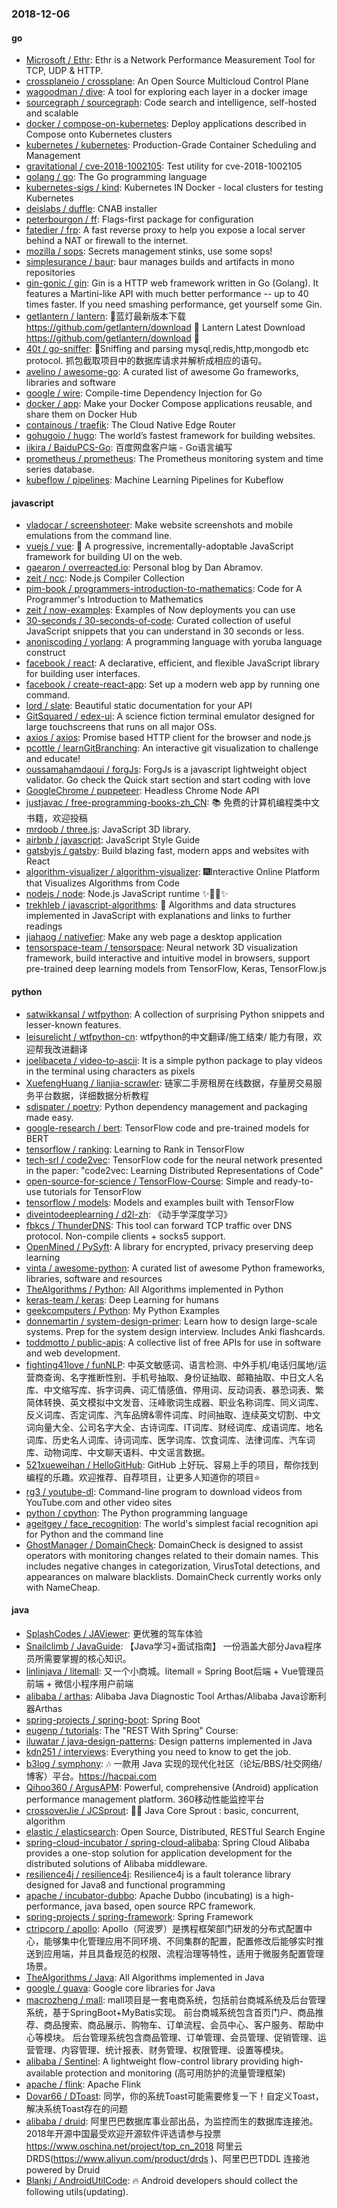 ### 2018-12-06

#### go
* [Microsoft / Ethr](https://github.com/Microsoft/Ethr): Ethr is a Network Performance Measurement Tool for TCP, UDP & HTTP.
* [crossplaneio / crossplane](https://github.com/crossplaneio/crossplane): An Open Source Multicloud Control Plane
* [wagoodman / dive](https://github.com/wagoodman/dive): A tool for exploring each layer in a docker image
* [sourcegraph / sourcegraph](https://github.com/sourcegraph/sourcegraph): Code search and intelligence, self-hosted and scalable
* [docker / compose-on-kubernetes](https://github.com/docker/compose-on-kubernetes): Deploy applications described in Compose onto Kubernetes clusters
* [kubernetes / kubernetes](https://github.com/kubernetes/kubernetes): Production-Grade Container Scheduling and Management
* [gravitational / cve-2018-1002105](https://github.com/gravitational/cve-2018-1002105): Test utility for cve-2018-1002105
* [golang / go](https://github.com/golang/go): The Go programming language
* [kubernetes-sigs / kind](https://github.com/kubernetes-sigs/kind): Kubernetes IN Docker - local clusters for testing Kubernetes
* [deislabs / duffle](https://github.com/deislabs/duffle): CNAB installer
* [peterbourgon / ff](https://github.com/peterbourgon/ff): Flags-first package for configuration
* [fatedier / frp](https://github.com/fatedier/frp): A fast reverse proxy to help you expose a local server behind a NAT or firewall to the internet.
* [mozilla / sops](https://github.com/mozilla/sops): Secrets management stinks, use some sops!
* [simplesurance / baur](https://github.com/simplesurance/baur): baur manages builds and artifacts in mono repositories
* [gin-gonic / gin](https://github.com/gin-gonic/gin): Gin is a HTTP web framework written in Go (Golang). It features a Martini-like API with much better performance -- up to 40 times faster. If you need smashing performance, get yourself some Gin.
* [getlantern / lantern](https://github.com/getlantern/lantern): 🔴蓝灯最新版本下载 https://github.com/getlantern/download 🔴 Lantern Latest Download https://github.com/getlantern/download 🔴
* [40t / go-sniffer](https://github.com/40t/go-sniffer): 🔎Sniffing and parsing mysql,redis,http,mongodb etc protocol. 抓包截取项目中的数据库请求并解析成相应的语句。
* [avelino / awesome-go](https://github.com/avelino/awesome-go): A curated list of awesome Go frameworks, libraries and software
* [google / wire](https://github.com/google/wire): Compile-time Dependency Injection for Go
* [docker / app](https://github.com/docker/app): Make your Docker Compose applications reusable, and share them on Docker Hub
* [containous / traefik](https://github.com/containous/traefik): The Cloud Native Edge Router
* [gohugoio / hugo](https://github.com/gohugoio/hugo): The world’s fastest framework for building websites.
* [iikira / BaiduPCS-Go](https://github.com/iikira/BaiduPCS-Go): 百度网盘客户端 - Go语言编写
* [prometheus / prometheus](https://github.com/prometheus/prometheus): The Prometheus monitoring system and time series database.
* [kubeflow / pipelines](https://github.com/kubeflow/pipelines): Machine Learning Pipelines for Kubeflow

#### javascript
* [vladocar / screenshoteer](https://github.com/vladocar/screenshoteer): Make website screenshots and mobile emulations from the command line.
* [vuejs / vue](https://github.com/vuejs/vue): 🖖 A progressive, incrementally-adoptable JavaScript framework for building UI on the web.
* [gaearon / overreacted.io](https://github.com/gaearon/overreacted.io): Personal blog by Dan Abramov.
* [zeit / ncc](https://github.com/zeit/ncc): Node.js Compiler Collection
* [pim-book / programmers-introduction-to-mathematics](https://github.com/pim-book/programmers-introduction-to-mathematics): Code for A Programmer's Introduction to Mathematics
* [zeit / now-examples](https://github.com/zeit/now-examples): Examples of Now deployments you can use
* [30-seconds / 30-seconds-of-code](https://github.com/30-seconds/30-seconds-of-code): Curated collection of useful JavaScript snippets that you can understand in 30 seconds or less.
* [anoniscoding / yorlang](https://github.com/anoniscoding/yorlang): A programming language with yoruba language construct
* [facebook / react](https://github.com/facebook/react): A declarative, efficient, and flexible JavaScript library for building user interfaces.
* [facebook / create-react-app](https://github.com/facebook/create-react-app): Set up a modern web app by running one command.
* [lord / slate](https://github.com/lord/slate): Beautiful static documentation for your API
* [GitSquared / edex-ui](https://github.com/GitSquared/edex-ui): A science fiction terminal emulator designed for large touchscreens that runs on all major OSs.
* [axios / axios](https://github.com/axios/axios): Promise based HTTP client for the browser and node.js
* [pcottle / learnGitBranching](https://github.com/pcottle/learnGitBranching): An interactive git visualization to challenge and educate!
* [oussamahamdaoui / forgJs](https://github.com/oussamahamdaoui/forgJs): ForgJs is a javascript lightweight object validator. Go check the Quick start section and start coding with love
* [GoogleChrome / puppeteer](https://github.com/GoogleChrome/puppeteer): Headless Chrome Node API
* [justjavac / free-programming-books-zh_CN](https://github.com/justjavac/free-programming-books-zh_CN): 📚 免费的计算机编程类中文书籍，欢迎投稿
* [mrdoob / three.js](https://github.com/mrdoob/three.js): JavaScript 3D library.
* [airbnb / javascript](https://github.com/airbnb/javascript): JavaScript Style Guide
* [gatsbyjs / gatsby](https://github.com/gatsbyjs/gatsby): Build blazing fast, modern apps and websites with React
* [algorithm-visualizer / algorithm-visualizer](https://github.com/algorithm-visualizer/algorithm-visualizer): 🎆Interactive Online Platform that Visualizes Algorithms from Code
* [nodejs / node](https://github.com/nodejs/node): Node.js JavaScript runtime ✨🐢🚀✨
* [trekhleb / javascript-algorithms](https://github.com/trekhleb/javascript-algorithms): 📝 Algorithms and data structures implemented in JavaScript with explanations and links to further readings
* [jiahaog / nativefier](https://github.com/jiahaog/nativefier): Make any web page a desktop application
* [tensorspace-team / tensorspace](https://github.com/tensorspace-team/tensorspace): Neural network 3D visualization framework, build interactive and intuitive model in browsers, support pre-trained deep learning models from TensorFlow, Keras, TensorFlow.js

#### python
* [satwikkansal / wtfpython](https://github.com/satwikkansal/wtfpython): A collection of surprising Python snippets and lesser-known features.
* [leisurelicht / wtfpython-cn](https://github.com/leisurelicht/wtfpython-cn): wtfpython的中文翻译/施工结束/ 能力有限，欢迎帮我改进翻译
* [joelibaceta / video-to-ascii](https://github.com/joelibaceta/video-to-ascii): It is a simple python package to play videos in the terminal using characters as pixels
* [XuefengHuang / lianjia-scrawler](https://github.com/XuefengHuang/lianjia-scrawler): 链家二手房租房在线数据，存量房交易服务平台数据，详细数据分析教程
* [sdispater / poetry](https://github.com/sdispater/poetry): Python dependency management and packaging made easy.
* [google-research / bert](https://github.com/google-research/bert): TensorFlow code and pre-trained models for BERT
* [tensorflow / ranking](https://github.com/tensorflow/ranking): Learning to Rank in TensorFlow
* [tech-srl / code2vec](https://github.com/tech-srl/code2vec): TensorFlow code for the neural network presented in the paper: "code2vec: Learning Distributed Representations of Code"
* [open-source-for-science / TensorFlow-Course](https://github.com/open-source-for-science/TensorFlow-Course): Simple and ready-to-use tutorials for TensorFlow
* [tensorflow / models](https://github.com/tensorflow/models): Models and examples built with TensorFlow
* [diveintodeeplearning / d2l-zh](https://github.com/diveintodeeplearning/d2l-zh): 《动手学深度学习》
* [fbkcs / ThunderDNS](https://github.com/fbkcs/ThunderDNS): This tool can forward TCP traffic over DNS protocol. Non-compile clients + socks5 support.
* [OpenMined / PySyft](https://github.com/OpenMined/PySyft): A library for encrypted, privacy preserving deep learning
* [vinta / awesome-python](https://github.com/vinta/awesome-python): A curated list of awesome Python frameworks, libraries, software and resources
* [TheAlgorithms / Python](https://github.com/TheAlgorithms/Python): All Algorithms implemented in Python
* [keras-team / keras](https://github.com/keras-team/keras): Deep Learning for humans
* [geekcomputers / Python](https://github.com/geekcomputers/Python): My Python Examples
* [donnemartin / system-design-primer](https://github.com/donnemartin/system-design-primer): Learn how to design large-scale systems. Prep for the system design interview. Includes Anki flashcards.
* [toddmotto / public-apis](https://github.com/toddmotto/public-apis): A collective list of free APIs for use in software and web development.
* [fighting41love / funNLP](https://github.com/fighting41love/funNLP): 中英文敏感词、语言检测、中外手机/电话归属地/运营商查询、名字推断性别、手机号抽取、身份证抽取、邮箱抽取、中日文人名库、中文缩写库、拆字词典、词汇情感值、停用词、反动词表、暴恐词表、繁简体转换、英文模拟中文发音、汪峰歌词生成器、职业名称词库、同义词库、反义词库、否定词库、汽车品牌&零件词库、时间抽取、连续英文切割、中文词向量大全、公司名字大全、古诗词库、IT词库、财经词库、成语词库、地名词库、历史名人词库、诗词词库、医学词库、饮食词库、法律词库、汽车词库、动物词库、中文聊天语料、中文谣言数据。
* [521xueweihan / HelloGitHub](https://github.com/521xueweihan/HelloGitHub): GitHub 上好玩、容易上手的项目，帮你找到编程的乐趣。欢迎推荐、自荐项目，让更多人知道你的项目⭐️
* [rg3 / youtube-dl](https://github.com/rg3/youtube-dl): Command-line program to download videos from YouTube.com and other video sites
* [python / cpython](https://github.com/python/cpython): The Python programming language
* [ageitgey / face_recognition](https://github.com/ageitgey/face_recognition): The world's simplest facial recognition api for Python and the command line
* [GhostManager / DomainCheck](https://github.com/GhostManager/DomainCheck): DomainCheck is designed to assist operators with monitoring changes related to their domain names. This includes negative changes in categorization, VirusTotal detections, and appearances on malware blacklists. DomainCheck currently works only with NameCheap.

#### java
* [SplashCodes / JAViewer](https://github.com/SplashCodes/JAViewer): 更优雅的驾车体验
* [Snailclimb / JavaGuide](https://github.com/Snailclimb/JavaGuide): 【Java学习+面试指南】 一份涵盖大部分Java程序员所需要掌握的核心知识。
* [linlinjava / litemall](https://github.com/linlinjava/litemall): 又一个小商城。litemall = Spring Boot后端 + Vue管理员前端 + 微信小程序用户前端
* [alibaba / arthas](https://github.com/alibaba/arthas): Alibaba Java Diagnostic Tool Arthas/Alibaba Java诊断利器Arthas
* [spring-projects / spring-boot](https://github.com/spring-projects/spring-boot): Spring Boot
* [eugenp / tutorials](https://github.com/eugenp/tutorials): The "REST With Spring" Course:
* [iluwatar / java-design-patterns](https://github.com/iluwatar/java-design-patterns): Design patterns implemented in Java
* [kdn251 / interviews](https://github.com/kdn251/interviews): Everything you need to know to get the job.
* [b3log / symphony](https://github.com/b3log/symphony): 🎶 一款用 Java 实现的现代化社区（论坛/BBS/社交网络/博客）平台。https://hacpai.com
* [Qihoo360 / ArgusAPM](https://github.com/Qihoo360/ArgusAPM): Powerful, comprehensive (Android) application performance management platform. 360移动性能监控平台
* [crossoverJie / JCSprout](https://github.com/crossoverJie/JCSprout): 👨‍🎓 Java Core Sprout : basic, concurrent, algorithm
* [elastic / elasticsearch](https://github.com/elastic/elasticsearch): Open Source, Distributed, RESTful Search Engine
* [spring-cloud-incubator / spring-cloud-alibaba](https://github.com/spring-cloud-incubator/spring-cloud-alibaba): Spring Cloud Alibaba provides a one-stop solution for application development for the distributed solutions of Alibaba middleware.
* [resilience4j / resilience4j](https://github.com/resilience4j/resilience4j): Resilience4j is a fault tolerance library designed for Java8 and functional programming
* [apache / incubator-dubbo](https://github.com/apache/incubator-dubbo): Apache Dubbo (incubating) is a high-performance, java based, open source RPC framework.
* [spring-projects / spring-framework](https://github.com/spring-projects/spring-framework): Spring Framework
* [ctripcorp / apollo](https://github.com/ctripcorp/apollo): Apollo（阿波罗）是携程框架部门研发的分布式配置中心，能够集中化管理应用不同环境、不同集群的配置，配置修改后能够实时推送到应用端，并且具备规范的权限、流程治理等特性，适用于微服务配置管理场景。
* [TheAlgorithms / Java](https://github.com/TheAlgorithms/Java): All Algorithms implemented in Java
* [google / guava](https://github.com/google/guava): Google core libraries for Java
* [macrozheng / mall](https://github.com/macrozheng/mall): mall项目是一套电商系统，包括前台商城系统及后台管理系统，基于SpringBoot+MyBatis实现。 前台商城系统包含首页门户、商品推荐、商品搜索、商品展示、购物车、订单流程、会员中心、客户服务、帮助中心等模块。 后台管理系统包含商品管理、订单管理、会员管理、促销管理、运营管理、内容管理、统计报表、财务管理、权限管理、设置等模块。
* [alibaba / Sentinel](https://github.com/alibaba/Sentinel): A lightweight flow-control library providing high-available protection and monitoring (高可用防护的流量管理框架)
* [apache / flink](https://github.com/apache/flink): Apache Flink
* [Dovar66 / DToast](https://github.com/Dovar66/DToast): 同学，你的系统Toast可能需要修复一下！自定义Toast，解决系统Toast存在的问题
* [alibaba / druid](https://github.com/alibaba/druid): 阿里巴巴数据库事业部出品，为监控而生的数据库连接池。2018年开源中国最受欢迎开源软件评选请参与投票 https://www.oschina.net/project/top_cn_2018 阿里云DRDS(https://www.aliyun.com/product/drds )、阿里巴巴TDDL 连接池powered by Druid
* [Blankj / AndroidUtilCode](https://github.com/Blankj/AndroidUtilCode): 🔥 Android developers should collect the following utils(updating).
